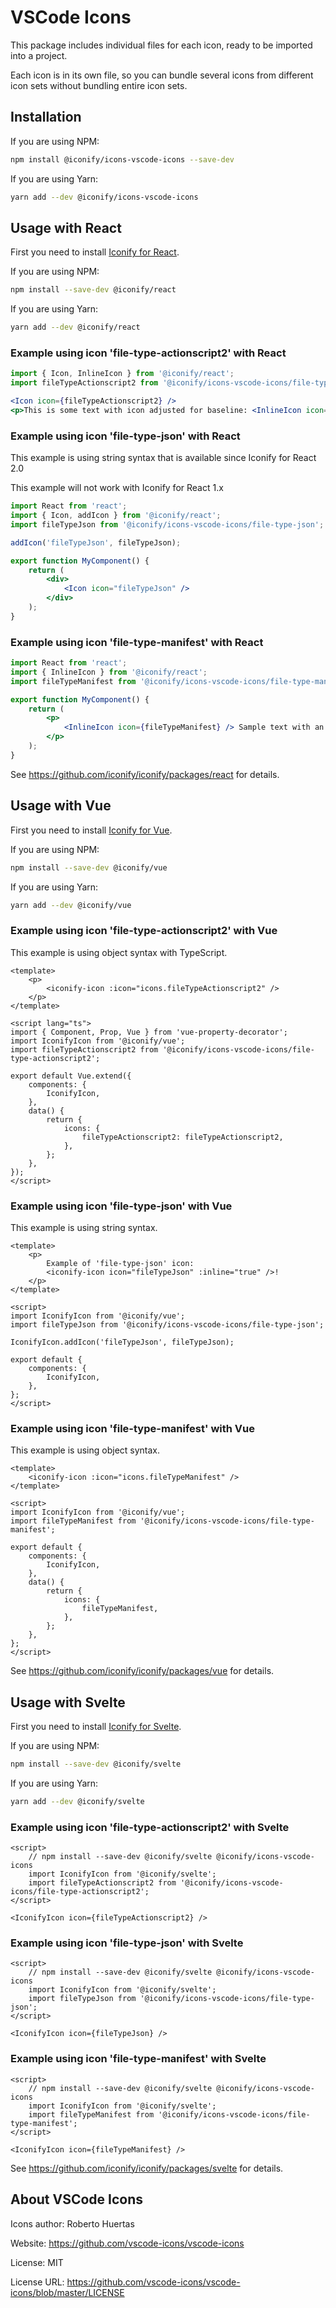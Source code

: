 # VSCode Icons

This package includes individual files for each icon, ready to be imported into a project.

Each icon is in its own file, so you can bundle several icons from different icon sets without bundling entire icon sets.

## Installation

If you are using NPM:

```bash
npm install @iconify/icons-vscode-icons --save-dev
```

If you are using Yarn:

```bash
yarn add --dev @iconify/icons-vscode-icons
```

## Usage with React

First you need to install [Iconify for React](https://github.com/iconify/iconify/packages/react).

If you are using NPM:

```bash
npm install --save-dev @iconify/react
```

If you are using Yarn:

```bash
yarn add --dev @iconify/react
```

### Example using icon 'file-type-actionscript2' with React

```js
import { Icon, InlineIcon } from '@iconify/react';
import fileTypeActionscript2 from '@iconify/icons-vscode-icons/file-type-actionscript2';
```

```jsx
<Icon icon={fileTypeActionscript2} />
<p>This is some text with icon adjusted for baseline: <InlineIcon icon={fileTypeActionscript2} /></p>
```

### Example using icon 'file-type-json' with React

This example is using string syntax that is available since Iconify for React 2.0

This example will not work with Iconify for React 1.x

```jsx
import React from 'react';
import { Icon, addIcon } from '@iconify/react';
import fileTypeJson from '@iconify/icons-vscode-icons/file-type-json';

addIcon('fileTypeJson', fileTypeJson);

export function MyComponent() {
	return (
		<div>
			<Icon icon="fileTypeJson" />
		</div>
	);
}
```

### Example using icon 'file-type-manifest' with React

```jsx
import React from 'react';
import { InlineIcon } from '@iconify/react';
import fileTypeManifest from '@iconify/icons-vscode-icons/file-type-manifest';

export function MyComponent() {
	return (
		<p>
			<InlineIcon icon={fileTypeManifest} /> Sample text with an icon.
		</p>
	);
}
```

See https://github.com/iconify/iconify/packages/react for details.

## Usage with Vue

First you need to install [Iconify for Vue](https://github.com/iconify/iconify/packages/vue).

If you are using NPM:

```bash
npm install --save-dev @iconify/vue
```

If you are using Yarn:

```bash
yarn add --dev @iconify/vue
```

### Example using icon 'file-type-actionscript2' with Vue

This example is using object syntax with TypeScript.

```vue
<template>
	<p>
		<iconify-icon :icon="icons.fileTypeActionscript2" />
	</p>
</template>

<script lang="ts">
import { Component, Prop, Vue } from 'vue-property-decorator';
import IconifyIcon from '@iconify/vue';
import fileTypeActionscript2 from '@iconify/icons-vscode-icons/file-type-actionscript2';

export default Vue.extend({
	components: {
		IconifyIcon,
	},
	data() {
		return {
			icons: {
				fileTypeActionscript2: fileTypeActionscript2,
			},
		};
	},
});
</script>
```

### Example using icon 'file-type-json' with Vue

This example is using string syntax.

```vue
<template>
	<p>
		Example of 'file-type-json' icon:
		<iconify-icon icon="fileTypeJson" :inline="true" />!
	</p>
</template>

<script>
import IconifyIcon from '@iconify/vue';
import fileTypeJson from '@iconify/icons-vscode-icons/file-type-json';

IconifyIcon.addIcon('fileTypeJson', fileTypeJson);

export default {
	components: {
		IconifyIcon,
	},
};
</script>
```

### Example using icon 'file-type-manifest' with Vue

This example is using object syntax.

```vue
<template>
	<iconify-icon :icon="icons.fileTypeManifest" />
</template>

<script>
import IconifyIcon from '@iconify/vue';
import fileTypeManifest from '@iconify/icons-vscode-icons/file-type-manifest';

export default {
	components: {
		IconifyIcon,
	},
	data() {
		return {
			icons: {
				fileTypeManifest,
			},
		};
	},
};
</script>
```

See https://github.com/iconify/iconify/packages/vue for details.

## Usage with Svelte

First you need to install [Iconify for Svelte](https://github.com/iconify/iconify/packages/svelte).

If you are using NPM:

```bash
npm install --save-dev @iconify/svelte
```

If you are using Yarn:

```bash
yarn add --dev @iconify/svelte
```

### Example using icon 'file-type-actionscript2' with Svelte

```svelte
<script>
    // npm install --save-dev @iconify/svelte @iconify/icons-vscode-icons
    import IconifyIcon from '@iconify/svelte';
    import fileTypeActionscript2 from '@iconify/icons-vscode-icons/file-type-actionscript2';
</script>

<IconifyIcon icon={fileTypeActionscript2} />
```

### Example using icon 'file-type-json' with Svelte

```svelte
<script>
    // npm install --save-dev @iconify/svelte @iconify/icons-vscode-icons
    import IconifyIcon from '@iconify/svelte';
    import fileTypeJson from '@iconify/icons-vscode-icons/file-type-json';
</script>

<IconifyIcon icon={fileTypeJson} />
```

### Example using icon 'file-type-manifest' with Svelte

```svelte
<script>
    // npm install --save-dev @iconify/svelte @iconify/icons-vscode-icons
    import IconifyIcon from '@iconify/svelte';
    import fileTypeManifest from '@iconify/icons-vscode-icons/file-type-manifest';
</script>

<IconifyIcon icon={fileTypeManifest} />
```

See https://github.com/iconify/iconify/packages/svelte for details.

## About VSCode Icons

Icons author: Roberto Huertas

Website: https://github.com/vscode-icons/vscode-icons

License: MIT

License URL: https://github.com/vscode-icons/vscode-icons/blob/master/LICENSE
